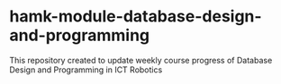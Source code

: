 # hamk-module-database-design-and-programming
This repository created to update weekly course progress of Database Design and Programming in ICT Robotics
